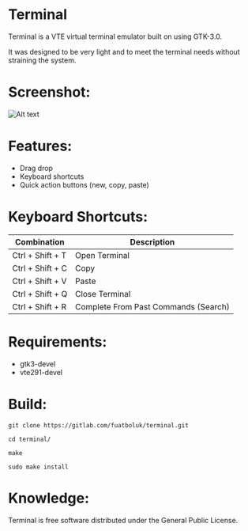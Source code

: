 # Terminal

  Terminal is a VTE virtual terminal emulator built on using GTK-3.0.

  It was designed to be very light and to meet the terminal needs without straining the system.

# Screenshot:
  
  ![Alt text](https://github.com/fuatboluk/terminal/delete/master/terminal_screenshot.png "Terminal Screenshot")

# Features:

  * Drag drop
  * Keyboard shortcuts
  * Quick action buttons (new, copy, paste)

# Keyboard Shortcuts:

  |  Combination      | Description                          |
  |  ---              | ---                                  |
  |  Ctrl + Shift + T | Open Terminal                        |
  |  Ctrl + Shift + C | Copy                                 |
  |  Ctrl + Shift + V | Paste                                |
  |  Ctrl + Shift + Q | Close Terminal                       |
  |  Ctrl + Shift + R | Complete From Past Commands (Search) |
  
# Requirements:  

  * gtk3-devel
  * vte291-devel

# Build:

  `git clone https://gitlab.com/fuatboluk/terminal.git`
  
  `cd terminal/`
  
  `make`
  
  `sudo make install`

# Knowledge:

  Terminal is free software distributed under the General Public License.
